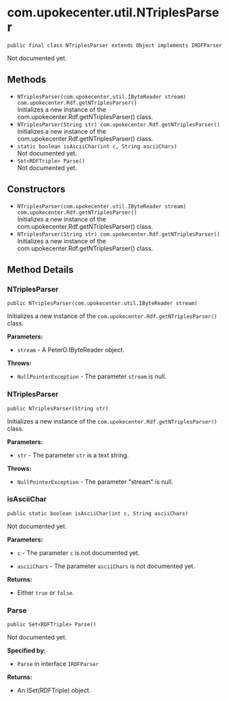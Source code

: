 # com.upokecenter.util.NTriplesParser

    public final class NTriplesParser extends Object implements IRDFParser

Not documented yet.

## Methods

* `NTriplesParser(com.upokecenter.util.IByteReader stream) com.upokecenter.Rdf.getNTriplesParser()`<br>
 Initializes a new instance of the com.upokecenter.Rdf.getNTriplesParser()
 class.
* `NTriplesParser(String str) com.upokecenter.Rdf.getNTriplesParser()`<br>
 Initializes a new instance of the com.upokecenter.Rdf.getNTriplesParser()
 class.
* `static boolean isAsciiChar(int c,
           String asciiChars)`<br>
 Not documented yet.
* `Set<RDFTriple> Parse()`<br>
 Not documented yet.

## Constructors

* `NTriplesParser(com.upokecenter.util.IByteReader stream) com.upokecenter.Rdf.getNTriplesParser()`<br>
 Initializes a new instance of the com.upokecenter.Rdf.getNTriplesParser()
 class.
* `NTriplesParser(String str) com.upokecenter.Rdf.getNTriplesParser()`<br>
 Initializes a new instance of the com.upokecenter.Rdf.getNTriplesParser()
 class.

## Method Details

### NTriplesParser
    public NTriplesParser(com.upokecenter.util.IByteReader stream)
Initializes a new instance of the <code>com.upokecenter.Rdf.getNTriplesParser()</code>
 class.

**Parameters:**

* <code>stream</code> - A PeterO.IByteReader object.

**Throws:**

* <code>NullPointerException</code> - The parameter <code>stream</code> is null.

### NTriplesParser
    public NTriplesParser(String str)
Initializes a new instance of the <code>com.upokecenter.Rdf.getNTriplesParser()</code>
 class.

**Parameters:**

* <code>str</code> - The parameter <code>str</code> is a text string.

**Throws:**

* <code>NullPointerException</code> - The parameter "stream" is null.

### isAsciiChar
    public static boolean isAsciiChar(int c, String asciiChars)
Not documented yet.

**Parameters:**

* <code>c</code> - The parameter <code>c</code> is not documented yet.

* <code>asciiChars</code> - The parameter <code>asciiChars</code> is not documented yet.

**Returns:**

* Either <code>true</code> or <code>false</code>.

### Parse
    public Set<RDFTriple> Parse()
Not documented yet.

**Specified by:**

* <code>Parse</code>&nbsp;in interface&nbsp;<code>IRDFParser</code>

**Returns:**

* An ISet(RDFTriple) object.
